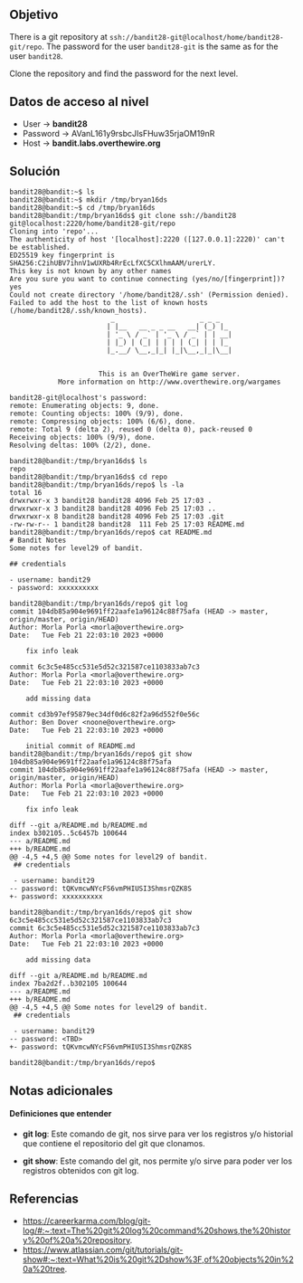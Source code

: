 ## Objetivo

There is a git repository at `ssh://bandit28-git@localhost/home/bandit28-git/repo`. The password for the user `bandit28-git` is the same as for the user `bandit28`.

Clone the repository and find the password for the next level.

## Datos de acceso al nivel

-   User -> **bandit28**
-   Password -> AVanL161y9rsbcJIsFHuw35rjaOM19nR
-   Host -> **bandit.labs.overthewire.org**

## Solución
```
bandit28@bandit:~$ ls
bandit28@bandit:~$ mkdir /tmp/bryan16ds
bandit28@bandit:~$ cd /tmp/bryan16ds
bandit28@bandit:/tmp/bryan16ds$ git clone ssh://bandit28 git@localhost:2220/home/bandit28-git/repo
Cloning into 'repo'...
The authenticity of host '[localhost]:2220 ([127.0.0.1]:2220)' can't be established.
ED25519 key fingerprint is SHA256:C2ihUBV7ihnV1wUXRb4RrEcLfXC5CXlhmAAM/urerLY.
This key is not known by any other names
Are you sure you want to continue connecting (yes/no/[fingerprint])? yes
Could not create directory '/home/bandit28/.ssh' (Permission denied).
Failed to add the host to the list of known hosts (/home/bandit28/.ssh/known_hosts).
                         _                     _ _ _
                        | |__   __ _ _ __   __| (_) |_
                        | '_ \ / _` | '_ \ / _` | | __|
                        | |_) | (_| | | | | (_| | | |_
                        |_.__/ \__,_|_| |_|\__,_|_|\__|


                      This is an OverTheWire game server.
            More information on http://www.overthewire.org/wargames

bandit28-git@localhost's password:
remote: Enumerating objects: 9, done.
remote: Counting objects: 100% (9/9), done.
remote: Compressing objects: 100% (6/6), done.
remote: Total 9 (delta 2), reused 0 (delta 0), pack-reused 0
Receiving objects: 100% (9/9), done.
Resolving deltas: 100% (2/2), done.

bandit28@bandit:/tmp/bryan16ds$ ls
repo
bandit28@bandit:/tmp/bryan16ds$ cd repo
bandit28@bandit:/tmp/bryan16ds/repo$ ls -la
total 16
drwxrwxr-x 3 bandit28 bandit28 4096 Feb 25 17:03 .
drwxrwxr-x 3 bandit28 bandit28 4096 Feb 25 17:03 ..
drwxrwxr-x 8 bandit28 bandit28 4096 Feb 25 17:03 .git
-rw-rw-r-- 1 bandit28 bandit28  111 Feb 25 17:03 README.md
bandit28@bandit:/tmp/bryan16ds/repo$ cat README.md
# Bandit Notes
Some notes for level29 of bandit.

## credentials

- username: bandit29
- password: xxxxxxxxxx

bandit28@bandit:/tmp/bryan16ds/repo$ git log
commit 104db85a904e9691ff22aafe1a96124c88f75afa (HEAD -> master, origin/master, origin/HEAD)
Author: Morla Porla <morla@overthewire.org>
Date:   Tue Feb 21 22:03:10 2023 +0000

    fix info leak

commit 6c3c5e485cc531e5d52c321587ce1103833ab7c3
Author: Morla Porla <morla@overthewire.org>
Date:   Tue Feb 21 22:03:10 2023 +0000

    add missing data

commit cd3b97ef95879ec34df0d6c82f2a96d552f0e56c
Author: Ben Dover <noone@overthewire.org>
Date:   Tue Feb 21 22:03:10 2023 +0000

    initial commit of README.md
bandit28@bandit:/tmp/bryan16ds/repo$ git show 104db85a904e9691ff22aafe1a96124c88f75afa
commit 104db85a904e9691ff22aafe1a96124c88f75afa (HEAD -> master, origin/master, origin/HEAD)
Author: Morla Porla <morla@overthewire.org>
Date:   Tue Feb 21 22:03:10 2023 +0000

    fix info leak

diff --git a/README.md b/README.md
index b302105..5c6457b 100644
--- a/README.md
+++ b/README.md
@@ -4,5 +4,5 @@ Some notes for level29 of bandit.
 ## credentials

 - username: bandit29
-- password: tQKvmcwNYcFS6vmPHIUSI3ShmsrQZK8S
+- password: xxxxxxxxxx

bandit28@bandit:/tmp/bryan16ds/repo$ git show 6c3c5e485cc531e5d52c321587ce1103833ab7c3
commit 6c3c5e485cc531e5d52c321587ce1103833ab7c3
Author: Morla Porla <morla@overthewire.org>
Date:   Tue Feb 21 22:03:10 2023 +0000

    add missing data

diff --git a/README.md b/README.md
index 7ba2d2f..b302105 100644
--- a/README.md
+++ b/README.md
@@ -4,5 +4,5 @@ Some notes for level29 of bandit.
 ## credentials

 - username: bandit29
-- password: <TBD>
+- password: tQKvmcwNYcFS6vmPHIUSI3ShmsrQZK8S

bandit28@bandit:/tmp/bryan16ds/repo$
```
## Notas adicionales

#### Definiciones que entender
- **git log**: Este comando de git, nos sirve para ver los registros y/o historial que contiene el repositorio del git que clonamos. 

- **git show**: Este comando del git, nos permite y/o sirve para poder ver los registros obtenidos con git log.


## Referencias
- https://careerkarma.com/blog/git-log/#:~:text=The%20git%20log%20command%20shows,the%20history%20of%20a%20repository.
- https://www.atlassian.com/git/tutorials/git-show#:~:text=What%20is%20git%2Dshow%3F,of%20objects%20in%20a%20tree.